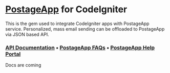 [PostageApp](http://postageapp.com) for CodeIgniter
===================================================

This is the gem used to integrate CodeIgniter apps with PostageApp service.
Personalized, mass email sending can be offloaded to PostageApp via JSON based API.

### [API Documentation](http://help.postageapp.com/faqs/api) &bull; [PostageApp FAQs](http://help.postageapp.com/faqs) &bull; [PostageApp Help Portal](http://help.postageapp.com)

Docs are coming